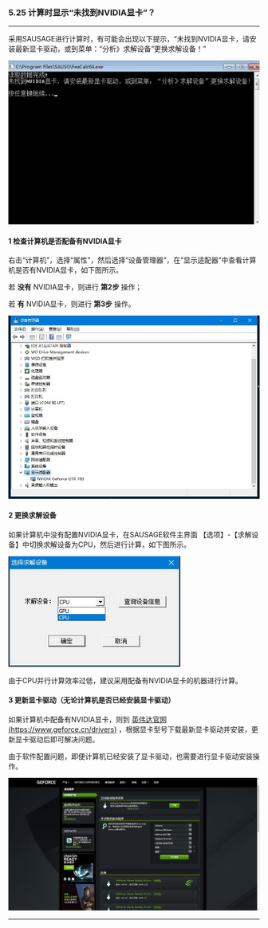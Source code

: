 ﻿### 5.25 计算时显示“未找到NVIDIA显卡”？
---

采用SAUSAGE进行计算时，有可能会出现以下提示，“未找到NVIDIA显卡，请安装最新显卡驱动，或到菜单：“分析》求解设备”更换求解设备！”

![](.\image\5.25-1.jpg)

#### 1 检查计算机是否配备有NVIDIA显卡

右击“计算机”，选择“属性”，然后选择“设备管理器”，在“显示适配器”中查看计算机是否有NVIDIA显卡，如下图所示。

若 **没有** NVIDIA显卡，则进行 **第2步** 操作；

若 **有** NVIDIA显卡，则进行 **第3步** 操作。

![](.\image\5.25-2.jpg)

#### 2 更换求解设备

如果计算机中没有配置NVIDIA显卡，在SAUSAGE软件主界面 【选项】-【求解设备】中切换求解设备为CPU，然后进行计算，如下图所示。

![](.\image\5.25-3.jpg)

由于CPU并行计算效率过低，建议采用配备有NVIDIA显卡的机器进行计算。

#### 3 更新显卡驱动（无论计算机是否已经安装显卡驱动）

如果计算机中配备有NVIDIA显卡，则到 [英伟达官网(https://www.geforce.cn/drivers)](https://www.geforce.cn/drivers) ，根据显卡型号下载最新显卡驱动并安装，更新显卡驱动后即可解决问题。

由于软件配置问题，即便计算机已经安装了显卡驱动，也需要进行显卡驱动安装操作。

![](.\image\5.25-4.jpg)

---
